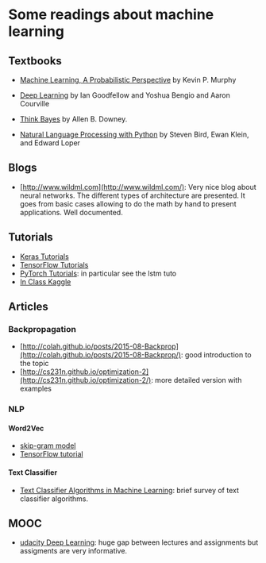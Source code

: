 # Some readings about machine learning

## Textbooks


* [Machine Learning, A Probabilistic Perspective](https://mitpress.mit.edu/books/machine-learning-0) by Kevin P. Murphy

* [Deep Learning](http://www.deeplearningbook.org) by Ian Goodfellow and Yoshua Bengio and Aaron Courville

* [Think Bayes](http://greenteapress.com/wp/think-bayes/) by Allen B. Downey. 

* [Natural Language Processing with Python](http://www.nltk.org/book/) by Steven Bird, Ewan Klein, and Edward Loper

## Blogs
* [http://www.wildml.com](http://www.wildml.com/): Very nice blog about neural networks.
The different types of architecture are presented.
It goes from basic cases allowing to do the math by hand to present applications.
Well documented.


## Tutorials
* [Keras Tutorials](https://blog.keras.io/category/tutorials.html)
* [TensorFlow Tutorials](https://www.tensorflow.org/tutorials/)
* [PyTorch Tutorials](http://pytorch.org/tutorials/index.html): in particular see the lstm tuto
* [In Class Kaggle](https://inclass.kaggle.com/)


## Articles

### Backpropagation

* [http://colah.github.io/posts/2015-08-Backprop](http://colah.github.io/posts/2015-08-Backprop/): good introduction to the topic
* [http://cs231n.github.io/optimization-2](http://cs231n.github.io/optimization-2/): more detailed version with examples

### NLP

#### Word2Vec
* [skip-gram model](http://mccormickml.com/2016/04/19/word2vec-tutorial-the-skip-gram-model/)
* [TensorFlow tutorial](https://www.tensorflow.org/tutorials/word2vec)

#### Text Classifier

* [Text Classifier Algorithms in Machine Learning](https://blog.statsbot.co/text-classifier-algorithms-in-machine-learning-acc115293278): brief survey of text classifier algorithms.


## MOOC

* [udacity Deep Learning](https://classroom.udacity.com/courses/ud730): huge gap between lectures and assignments but assigments are very informative.

